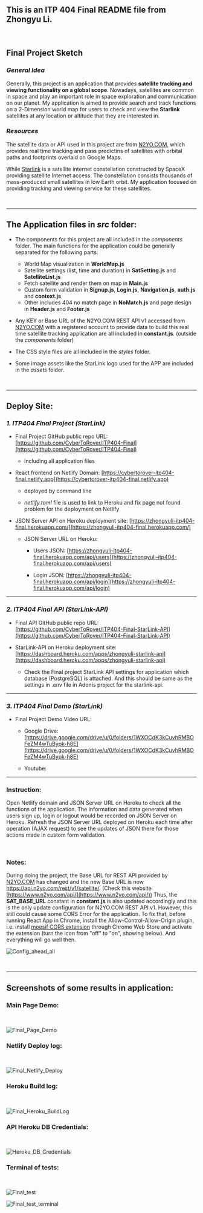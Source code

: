 ## This is an ITP 404 Final README file from Zhongyu Li.

<br>

## Final Project Sketch

### *General Idea*

Generally, this project is an application that provides **satellite tracking and viewing functionality on a global scope**. Nowadays, satellites are common in space and play an important role in space exploration and communication on our planet. My application is aimed to provide search and track functions on a 2-Dimension world map for users to check and view the **Starlink** satellites at any location or altitude that they are interested in.

### *Resources*

The satellite data or API used in this project are from [N2YO.COM](https://www.n2yo.com), which provides real time tracking and pass predictins of satellites with orbital paths and footprints overlaid on Google Maps.

While [Starlink](https://www.starlink.com) is a satellite internet constellation constructed by SpaceX providing satellite Internet access. The constellation consists thousands of mass-produced small satellites in low Earth orbit. My application focused on providing tracking and viewing service for these satellites.

<br>

---

## The Application files in *src* folder:

- The components for this project are all included in the *components* folder. The main functions for the application could be generally separated for the following parts:

  - World Map visualization in **WorldMap.js**
  - Satellite settings (list, time and duration) in **SatSetting.js** and **SatelliteList.js**
  - Fetch satellite and render them on map in **Main.js**
  - Custom form validation in **Signup.js**, **Login.js**, **Navigation.js**, **auth.js** and **context.js**
  - Other includes 404 no match page in **NoMatch.js** and page design in **Header.js** and **Footer.js** 

- Any KEY or Base URL of the N2YO.COM REST API v1 accessed from [N2YO.COM](https://www.n2yo.com) with a registered account to provide data to build this real time satellite tracking application are all included in **constant.js**. (outside the *components* folder)

- The CSS style files are all included in the *styles* folder.

- Some image assets like the StarLink logo used for the APP are included in the *assets* folder.

<br>

---

## Deploy Site:

### *1. ITP404 Final Project (StarLink)*

- Final Project GitHub public repo URL: [https://github.com/CyberToRover/ITP404-Final](https://github.com/CyberToRover/ITP404-Final)

  - including all application files 

- React frontend on Netlify Domain: [https://cybertorover-itp404-final.netlify.app](https://cybertorover-itp404-final.netlify.app)
  
  - deployed by command line

  - *netlify.toml* file is used to link to Heroku and fix page not found problem for the deployment on Netlify


- JSON Server API on Heroku deployment site: [https://zhongyuli-itp404-final.herokuapp.com/](https://zhongyuli-itp404-final.herokuapp.com/) 

  - JSON Server URL on Heroku: 
     - Users JSON: [https://zhongyuli-itp404-final.herokuapp.com/api/users](https://zhongyuli-itp404-final.herokuapp.com/api/users)
  
     - Login JSON: [https://zhongyuli-itp404-final.herokuapp.com/api/login](https://zhongyuli-itp404-final.herokuapp.com/api/login)


---

### *2. ITP404 Final API (StarLink-API)*

- Final API GitHub public repo URL: [https://github.com/CyberToRover/ITP404-Final-StarLink-API](https://github.com/CyberToRover/ITP404-Final-StarLink-API)


- StarLink-API on Heroku deployment site: [https://dashboard.heroku.com/apps/zhongyuli-starlink-api](https://dashboard.heroku.com/apps/zhongyuli-starlink-api)
  
  - Check the Final project StarLink API settings for application which database (PostgreSQL) is attached. And this should be same as the settings in .env file in Adonis project for the starlink-api. 

---

### *3. ITP404 Final Demo (StarLink)*

- Final Project Demo Video URL:
  - Google Drive: [https://drive.google.com/drive/u/0/folders/1WXOCdK3kCuvhRMBOFeZM4wTuBypk-h8E](https://drive.google.com/drive/u/0/folders/1WXOCdK3kCuvhRMBOFeZM4wTuBypk-h8E)

  - Youtube: 
  


---
### **Instruction**:
Open Netlify domain and JSON Server URL on Heroku to check all the functions of the application. The information and data generated when users sign up, login or logout would be recorded on JSON Server on Heroku. Refresh the JSON Server URL deployed on Heroku each time after operation (AJAX request) to see the updates of JSON there for those actions made in custom form validation.

<br>

### **Notes**:
During doing the project, the Base URL for REST API provided by [N2YO.COM](https://www.n2yo.com) has changed and the new Base URL is now  https://api.n2yo.com/rest/v1/satellite/. (Check this website [https://www.n2yo.com/api/](https://www.n2yo.com/api/)) Thus, the **SAT_BASE_URL** constant in **constant.js** is also updated accordingly and this is the only update configuration for N2YO.COM REST API v1. However, this still could cause some CORS Error for the application. To fix that, before running React App in Chrome, install the Allow-Control-Allow-Origin plugin, i.e. install [moesif CORS extension](https://chrome.google.com/webstore/detail/moesif-origin-cors-change/digfbfaphojjndkpccljibejjbppifbc?hl=en-US) through Chrome Web Store and activate the extension (turn the icon from "off" to "on", showing below). And everything will go well then.

![Config_ahead_all](Config_ahead_all.png)


<br>

---
## Screenshots of some results in application:

### Main Page Demo:
<br>

![Final_Page_Demo](Final_Page_Demo.png)

### Netlify Deploy log:
<br>

![Final_Netlify_Deploy](Final_Netlify_Deploy.png)

### Heroku Build log:
<br>

![Final_Heroku_BuildLog](Final_Heroku_BuildLog.png)

### API Heroku DB Credentials:
<br>

![Heroku_DB_Credentials](Heroku_DB_Credentials.png)

### Terminal of tests:
<br>

![Final_test](Final_test.png)

![Final_test_terminal](Final_test_terminal.png)